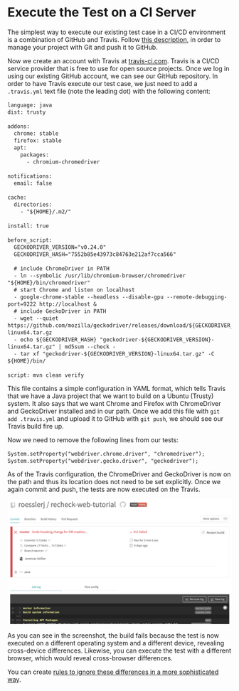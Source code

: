 # Execute the Test on a CI Server

The simplest way to execute our existing test case in a CI/CD environment is a combination of GitHub and Travis. Follow [this description](using-git-and-github.md), in order to manage your project with Git and push it to GitHub.

Now we create an account with Travis at [travis-ci.com](https://travis-ci.com/). Travis is a CI/CD service provider that is free to use for open source projects. Once we log in using our existing GitHub account, we can see our GitHub repository. In order to have Travis execute our test case, we just need to add a `.travis.yml` text file (note the leading dot) with the following content:

```
language: java
dist: trusty

addons:
  chrome: stable
  firefox: stable
  apt:
    packages:
      - chromium-chromedriver

notifications:
  email: false

cache:
  directories:
    - "${HOME}/.m2/"

install: true

before_script:
  GECKODRIVER_VERSION="v0.24.0"
  GECKODRIVER_HASH="7552b85e43973c84763e212af7cca566"

  # include ChromeDriver in PATH
  - ln --symbolic /usr/lib/chromium-browser/chromedriver "${HOME}/bin/chromedriver"
  # start Chrome and listen on localhost
  - google-chrome-stable --headless --disable-gpu --remote-debugging-port=9222 http://localhost &
  # include GeckoDriver in PATH
  - wget --quiet https://github.com/mozilla/geckodriver/releases/download/${GECKODRIVER_VERSION}/geckodriver-${GECKODRIVER_VERSION}-linux64.tar.gz
  - echo ${GECKODRIVER_HASH} "geckodriver-${GECKODRIVER_VERSION}-linux64.tar.gz" | md5sum --check -
  - tar xf "geckodriver-${GECKODRIVER_VERSION}-linux64.tar.gz" -C ${HOME}/bin/

script: mvn clean verify
```

This file contains a simple configuration in YAML format, which tells Travis that we have a Java project that we want to build on a Ubuntu (Trusty) system. It also says that we want Chrome and Firefox with ChromeDriver and GeckoDriver installed and in our path. Once we add this file with `git add .travis.yml` and upload it to GitHub with `git push`, we should see our Travis build fire up.

Now we need to remove the following lines from our tests:

```
System.setProperty("webdriver.chrome.driver", "chromedriver");
System.setProperty("webdriver.gecko.driver", "geckodriver");
```

As of the Travis configuration, the ChromeDriver and GeckoDriver is now on the path and thus its location does not need to be set explicitly. Once we again commit and push, the tests are now executed on the Travis.

![Travis failing build](travis-failing-build.png)
 
As you can see in the screenshot, the build fails because the test is now executed on a different operating system and a different device, revealing cross-device differences. Likewise, you can execute the test with a different browser, which would reveal cross-browser differences.

You can create [rules to ignore these differences in a more sophisticated way](rule-based-ignore.md).

